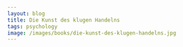 ```yaml
---
layout: blog
title: Die Kunst des klugen Handelns
tags: psychology
image: /images/books/die-kunst-des-klugen-handelns.jpg
---
```

